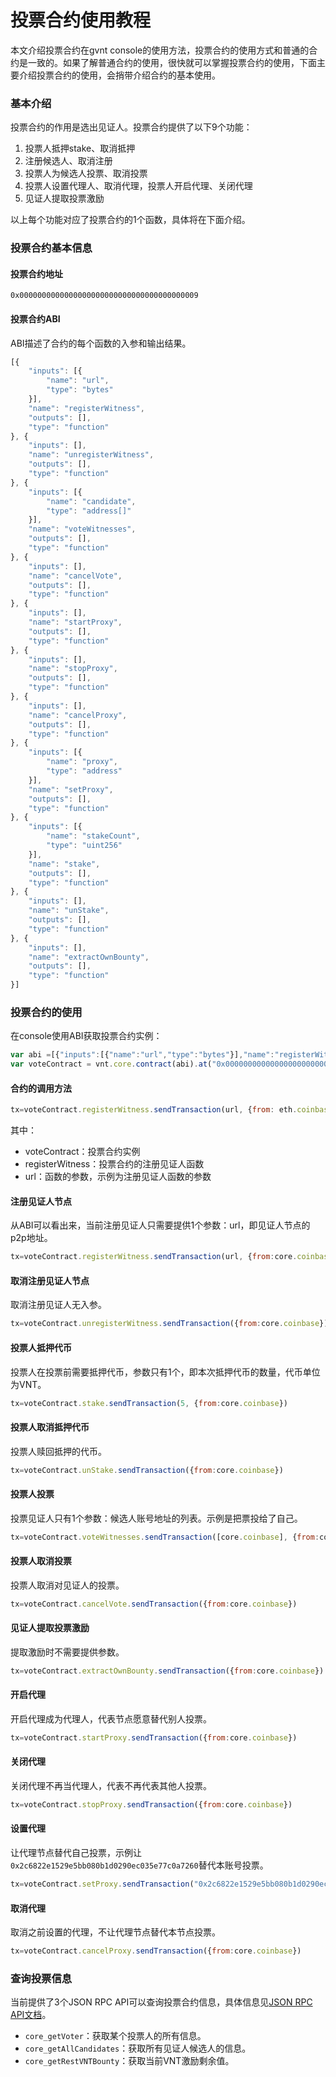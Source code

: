 # 投票合约使用教程

本文介绍投票合约在gvnt console的使用方法，投票合约的使用方式和普通的合约是一致的。如果了解普通合约的使用，很快就可以掌握投票合约的使用，下面主要介绍投票合约的使用，会捎带介绍合约的基本使用。

### 基本介绍

投票合约的作用是选出见证人。投票合约提供了以下9个功能：

1. 投票人抵押stake、取消抵押
2. 注册候选人、取消注册
3. 投票人为候选人投票、取消投票
4. 投票人设置代理人、取消代理，投票人开启代理、关闭代理
5. 见证人提取投票激励

以上每个功能对应了投票合约的1个函数，具体将在下面介绍。

### 投票合约基本信息

#### 投票合约地址

`0x0000000000000000000000000000000000000009`

#### 投票合约ABI

ABI描述了合约的每个函数的入参和输出结果。

```js
[{
    "inputs": [{
        "name": "url",
        "type": "bytes"
    }],
    "name": "registerWitness",
    "outputs": [],
    "type": "function"
}, {
    "inputs": [],
    "name": "unregisterWitness",
    "outputs": [],
    "type": "function"
}, {
    "inputs": [{
        "name": "candidate",
        "type": "address[]"
    }],
    "name": "voteWitnesses",
    "outputs": [],
    "type": "function"
}, {
    "inputs": [],
    "name": "cancelVote",
    "outputs": [],
    "type": "function"
}, {
    "inputs": [],
    "name": "startProxy",
    "outputs": [],
    "type": "function"
}, {
    "inputs": [],
    "name": "stopProxy",
    "outputs": [],
    "type": "function"
}, {
    "inputs": [],
    "name": "cancelProxy",
    "outputs": [],
    "type": "function"
}, {
    "inputs": [{
        "name": "proxy",
        "type": "address"
    }],
    "name": "setProxy",
    "outputs": [],
    "type": "function"
}, {
    "inputs": [{
        "name": "stakeCount",
        "type": "uint256"
    }],
    "name": "stake",
    "outputs": [],
    "type": "function"
}, {
    "inputs": [],
    "name": "unStake",
    "outputs": [],
    "type": "function"
}, {
    "inputs": [],
    "name": "extractOwnBounty",
    "outputs": [],
    "type": "function"
}]
```

### 投票合约的使用

在console使用ABI获取投票合约实例：

```js
var abi =[{"inputs":[{"name":"url","type":"bytes"}],"name":"registerWitness","outputs":[],"type":"function"},{"inputs":[],"name":"unregisterWitness","outputs":[],"type":"function"},{"inputs":[{"name":"candidate","type":"address[]"}],"name":"voteWitnesses","outputs":[],"type":"function"},{"inputs":[],"name":"cancelVote","outputs":[],"type":"function"},{"inputs":[],"name":"startProxy","outputs":[],"type":"function"},{"inputs":[],"name":"stopProxy","outputs":[],"type":"function"},{"inputs":[],"name":"cancelProxy","outputs":[],"type":"function"},{"inputs":[{"name":"proxy","type":"address"}],"name":"setProxy","outputs":[],"type":"function"},{"inputs":[{"name":"stakeCount","type":"uint256"}],"name":"stake","outputs":[],"type":"function"},{"inputs":[],"name":"unStake","outputs":[],"type":"function"},{"inputs":[],"name":"extractOwnBounty","outputs":[],"type":"function"}]
var voteContract = vnt.core.contract(abi).at("0x0000000000000000000000000000000000000009");
```

#### 合约的调用方法

```js
tx=voteContract.registerWitness.sendTransaction(url, {from: eth.coinbase})
```

其中：
- voteContract：投票合约实例
- registerWitness：投票合约的注册见证人函数
- url：函数的参数，示例为注册见证人函数的参数

#### 注册见证人节点

从ABI可以看出来，当前注册见证人只需要提供1个参数：url，即见证人节点的p2p地址。

```js
tx=voteContract.registerWitness.sendTransaction(url, {from:core.coinbase})
```

#### 取消注册见证人节点

取消注册见证人无入参。

```js
tx=voteContract.unregisterWitness.sendTransaction({from:core.coinbase})
```

#### 投票人抵押代币

投票人在投票前需要抵押代币，参数只有1个，即本次抵押代币的数量，代币单位为VNT。

```js
tx=voteContract.stake.sendTransaction(5, {from:core.coinbase})
```

#### 投票人取消抵押代币

投票人赎回抵押的代币。

```js
tx=voteContract.unStake.sendTransaction({from:core.coinbase})
```

#### 投票人投票

投票见证人只有1个参数：候选人账号地址的列表。示例是把票投给了自己。

```js
tx=voteContract.voteWitnesses.sendTransaction([core.coinbase], {from:core.coinbase})
```

#### 投票人取消投票

投票人取消对见证人的投票。

```js
tx=voteContract.cancelVote.sendTransaction({from:core.coinbase})
```

#### 见证人提取投票激励

提取激励时不需要提供参数。

```js
tx=voteContract.extractOwnBounty.sendTransaction({from:core.coinbase})
```

#### 开启代理

开启代理成为代理人，代表节点愿意替代别人投票。

```js
tx=voteContract.startProxy.sendTransaction({from:core.coinbase})
```

#### 关闭代理

关闭代理不再当代理人，代表不再代表其他人投票。

```js
tx=voteContract.stopProxy.sendTransaction({from:core.coinbase})
```

#### 设置代理

让代理节点替代自己投票，示例让`0x2c6822e1529e5bb080b1d0290ec035e77c0a7260`替代本账号投票。

```js
tx=voteContract.setProxy.sendTransaction("0x2c6822e1529e5bb080b1d0290ec035e77c0a7260"，{from:core.coinbase})
```

#### 取消代理

取消之前设置的代理，不让代理节点替代本节点投票。

```js
tx=voteContract.cancelProxy.sendTransaction({from:core.coinbase})
```

### 查询投票信息

当前提供了3个JSON RPC API可以查询投票合约信息，具体信息见[JSON RPC API文档](../../api/vnt-json-rpc-api.md)。

- `core_getVoter`：获取某个投票人的所有信息。
- `core_getAllCandidates`：获取所有见证人候选人的信息。
- `core_getRestVNTBounty`：获取当前VNT激励剩余值。


